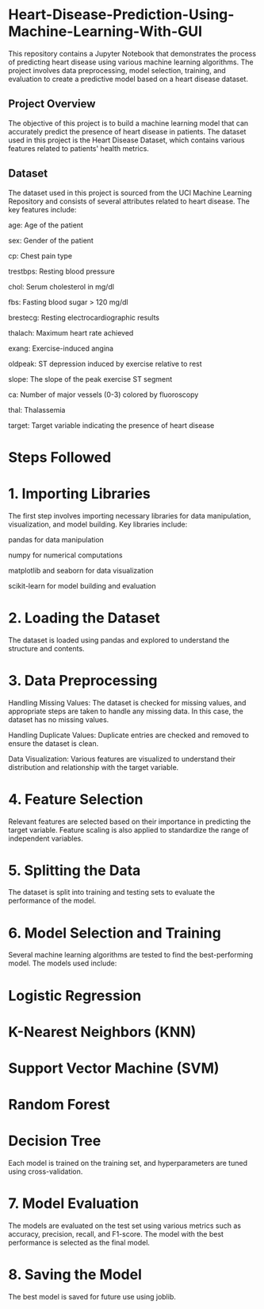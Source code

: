 # Heart-Disease-Prediction-Using-Machine-Learning-With-GUI
This repository contains a Jupyter Notebook that demonstrates the process of predicting heart disease using various machine learning algorithms. The project involves data preprocessing, model selection, training, and evaluation to create a predictive model based on a heart disease dataset.

## Project Overview
The objective of this project is to build a machine learning model that can accurately predict the presence of heart disease in patients. The dataset used in this project is the Heart Disease Dataset, which contains various features related to patients' health metrics.

## Dataset
The dataset used in this project is sourced from the UCI Machine Learning Repository and consists of several attributes related to heart disease. The key features include:

age: Age of the patient

sex: Gender of the patient

cp: Chest pain type

trestbps: Resting blood pressure

chol: Serum cholesterol in mg/dl

fbs: Fasting blood sugar > 120 mg/dl

brestecg: Resting electrocardiographic results

thalach: Maximum heart rate achieved

exang: Exercise-induced angina

oldpeak: ST depression induced by exercise relative to rest

slope: The slope of the peak exercise ST segment

ca: Number of major vessels (0-3) colored by fluoroscopy

thal: Thalassemia


target: Target variable indicating the presence of heart disease


# Steps Followed
# 1. Importing Libraries
The first step involves importing necessary libraries for data manipulation, visualization, and model building. Key libraries include:

pandas for data manipulation

numpy for numerical computations

matplotlib and seaborn for data visualization

scikit-learn for model building and evaluation

# 2. Loading the Dataset
The dataset is loaded using pandas and explored to understand the structure and contents.

# 3. Data Preprocessing
Handling Missing Values:  The dataset is checked for missing values, and appropriate steps are taken to handle any missing data. In this case, the dataset has no missing values.

Handling Duplicate Values: Duplicate entries are checked and removed to ensure the dataset is clean.

Data Visualization: Various features are visualized to understand their distribution and relationship with the target variable.

# 4. Feature Selection
Relevant features are selected based on their importance in predicting the target variable. Feature scaling is also applied to standardize the range of independent variables.

# 5. Splitting the Data
The dataset is split into training and testing sets to evaluate the performance of the model.

# 6. Model Selection and Training
Several machine learning algorithms are tested to find the best-performing model. The models used include:

# Logistic Regression
# K-Nearest Neighbors (KNN)
# Support Vector Machine (SVM)
# Random Forest
# Decision Tree
Each model is trained on the training set, and hyperparameters are tuned using cross-validation.

# 7. Model Evaluation
The models are evaluated on the test set using various metrics such as accuracy, precision, recall, and F1-score. The model with the best performance is selected as the final model.

# 8. Saving the Model
The best model is saved for future use using joblib.
